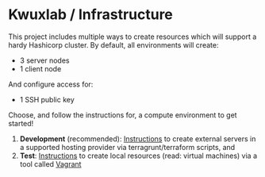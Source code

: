 # Kwuxlab / Infrastructure

This project includes multiple ways to create resources which will support a
hardy Hashicorp cluster. By default, all environments will create:

- 3 server nodes
- 1 client node

And configure access for:

- 1 SSH public key

Choose, and follow the instructions for, a compute environment to get started!

1. **Development** (recommended): [Instructions](terragrunt/README.md)
   to create external servers in a supported hosting provider via terragrunt/terraform scripts, and
2. **Test**: [Instructions](vagrant/README.md) to create local resources
   (read: virtual machines) via a tool called [Vagrant](https://www.vagrantup.com/)
